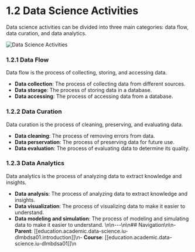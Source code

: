 # 1.2 Data Science Activities

Data science activities can be divided into three main categories: data flow, data curation, and data analytics.

![Data Science Activities](assets/images/data-science/iu-dlmbdsa01/DataScienceActivities.png)

### 1.2.1 Data Flow

Data flow is the process of collecting, storing, and accessing data.

* **Data collection**: The process of collecting data from different sources.
* **Data storage**: The process of storing data in a database.
* **Data accessing**: The process of accessing data from a database.

### 1.2.2 Data Curation

Data curation is the process of cleaning, preserving, and evaluating data.

* **Data cleaning**: The process of removing errors from data.
* **Data perservation**: The process of preserving data for future use.
* **Data evaluation**: The process of evaluating data to determine its quality.

### 1.2.3 Data Analytics

Data analytics is the process of analyzing data to extract knowledge and insights.

* **Data analysis**: The process of analyzing data to extract knowledge and insights.
* **Data visualization**: The process of visualizing data to make it easier to understand.
* **Data modeling and simulation**: The process of modeling and simulating data to make it easier to understand.
\n\n---\n\n## Navigation\n\n- **Parent**: [[education.academic.data-science.iu-dlmbdsa01.introduction]]\n- **Course**: [[education.academic.data-science.iu-dlmbdsa01]]\n